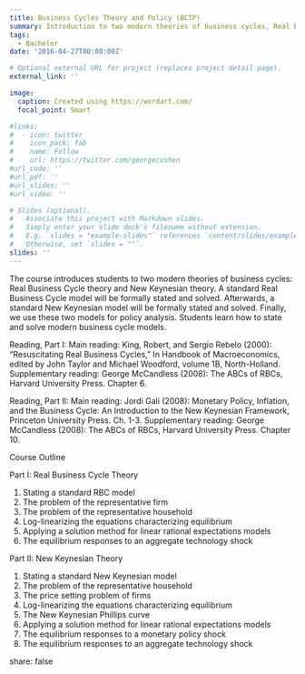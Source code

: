 ```yaml
---
title: Business Cycles Theory and Policy (BCTP)
summary: Introduction to two modern theories of business cycles, Real Business Cycle theory and New Keynesian theory.
tags:
  - Bachelor
date: '2016-04-27T00:00:00Z'

# Optional external URL for project (replaces project detail page).
external_link: ''

image:
  caption: Created using https://wordart.com/
  focal_point: Smart

#links:
#  - icon: twitter
#    icon_pack: fab
#    name: Follow
#    url: https://twitter.com/georgecushen
#url_code: ''
#url_pdf: ''
#url_slides: ''
#url_video: ''

# Slides (optional).
#   Associate this project with Markdown slides.
#   Simply enter your slide deck's filename without extension.
#   E.g. `slides = "example-slides"` references `content/slides/example-slides.md`.
#   Otherwise, set `slides = ""`.
slides: ''
---
```


The course introduces students to two modern theories of business cycles: Real Business Cycle theory and New Keynesian theory. A standard Real Business Cycle model will be formally stated and solved. Afterwards, a standard New Keynesian model will be formally stated and solved. Finally, we use these two models for policy analysis. Students learn how to state and solve modern business cycle models.


Reading, Part I: 
Main reading: King, Robert, and Sergio Rebelo (2000): “Resuscitating Real Business
Cycles,” In Handbook of Macroeconomics, edited by John Taylor and Michael
Woodford, volume 1B, North-Holland.
Supplementary reading: George McCandless (2008): The ABCs of RBCs, Harvard University Press. Chapter 6.


Reading, Part II: 
Main reading: Jordi Gali (2008): Monetary Policy, Inflation, and the Business Cycle:
An Introduction to the New Keynesian Framework, Princeton University Press. Ch. 1-3.
Supplementary reading: George McCandless (2008): The ABCs of RBCs, Harvard University Press. Chapter 10.


Course Outline

Part I: Real Business Cycle Theory
1. Stating a standard RBC model
2. The problem of the representative firm
3. The problem of the representative household
4. Log-linearizing the equations characterizing equilibrium
5. Applying a solution method for linear rational expectations models
6. The equilibrium responses to an aggregate technology shock

Part II: New Keynesian Theory
1. Stating a standard New Keynesian model
2. The problem of the representative household
3. The price setting problem of firms
4. Log-linearizing the equations characterizing equilibrium
5. The New Keynesian Phillips curve
6. Applying a solution method for linear rational expectations models
7. The equilibrium responses to a monetary policy shock
8. The equilibrium responses to an aggregate technology shock


share: false
